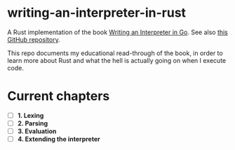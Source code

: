 # writing-an-interpreter-in-rust

A Rust implementation of the book [Writing an Interpreter in Go](https://interpreterbook.com/).
See also [this GitHub repository](https://github.com/Rydgel/monkey-rust).

This repo documents my educational read-through of the book, in order to learn more about Rust and what the hell is actually going on when I execute code.

# Current chapters

- [ ] **1. Lexing**
- [ ] **2. Parsing**
- [ ] **3. Evaluation**
- [ ] **4. Extending the interpreter**
